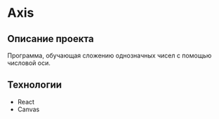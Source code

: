 # Axis

## Описание проекта

Программа, обучающая сложению однозначных чисел с помощью числовой оси. 

## Технологии 

- React
- Canvas
